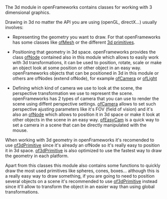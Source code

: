 The 3d module in openFrameworks contains classes for working with 3 dimensional graphics. 

Drawing in 3d no matter the API you are using (openGL, directX...) usually involves:

- Representing the geometry you want to draw. For that openFrameworks has some classes like [ofMesh](ofMesh.html) or the different [3d primitives](of3dPrimitive.html).


- Positioning that geometry in 3d space. openFrameworks provides the class [ofNode](ofNode.html) contained also in this module which allows to easily work with 3d transformations, it can be used to position, rotate, scale or make an object look at some position or other object in an easy way. openFrameworks objects that can be positioned in 3d in this module or others are ofNodes (extend ofNode), for example [ofCamera](ofCamera.html) or [ofLight](/documentation/gl/ofLight.html)


- Defining which kind of camera we use to look at the scene, the perspective transformation we use to represent the scene. openFrameworks has 2 types of camera that you can use to render the scene using diffent perspective settings. [ofCamera](ofCamera.html) allows to set such perspective ajusting parameters like it's FOV (field of vision) and it's also an [ofNode](ofNode.html) which allows to position it in 3d space or make it look at other objects in the scene in an easy way. [ofEasyCam](ofEasyCam.html) is a quick way to set a camera in a scene that can be directly manipulated with the mouse.

When working with 3d geometry in openFrameworks it's recomended to use [of3dPrimitive](of3dPrimitive.html) since it's already an ofNode so it's really easy to position it in 3d space. [of3dPrimitive](of3dPrimitive.html) is also optimized to use the fastest way to draw the geometry in each platform.

Apart from this classes this module also contains some functions to quickly draw the most used primitives like spheres, cones, boxes... although this is a really easy way to draw something, if you are going to need to position several objects on a scene it's recommended to use [of3dPrimitive](of3dPrimitive.html) instead since it'll allow to transform the object in an easier way than using global transformations.
